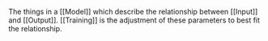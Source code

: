 The things in a [[Model]] which describe the relationship between [[Input]] and [[Output]]. [[Training]] is the adjustment of these parameters to best fit the relationship.